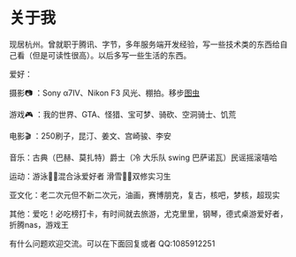 # 关于我


现居杭州。曾就职于腾讯、字节，多年服务端开发经验，写一些技术类的东西给自己看（但是可读性很高）。以后多写一些生活的东西。

爱好：

摄影📷 ：Sony α7IV、Nikon F3 风光、棚拍。移步[图虫](https://chestnutheng.tuchong.com/)

游戏🎮 ：我的世界、GTA、怪猎、宝可梦、骑砍、空洞骑士、饥荒

电影🎬 ：250刷子，昆汀、姜文、宫崎骏、李安

音乐：古典（巴赫、莫扎特）爵士（冷 大乐队 swing 巴萨诺瓦）民谣摇滚嘻哈

运动：游泳🏊🏻混合泳爱好者 滑雪🏂🏻双修实习生

亚文化：老二次元但不新二次元，油画，赛博朋克，复古，核吧，梦核，超现实

其他：爱吃！必吃榜打卡，有时间就去旅游，尤克里里，钢琴，德式桌游爱好者，折腾nas，游戏王


有什么问题欢迎交流。可以在下面回复或者 QQ:1085912251
